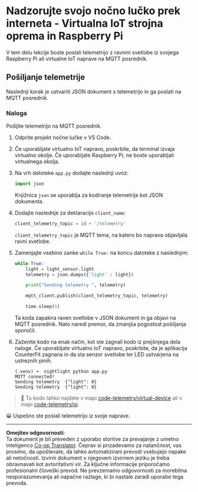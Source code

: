 <!--
CO_OP_TRANSLATOR_METADATA:
{
  "original_hash": "1226517aae5f5b6f904434670394c688",
  "translation_date": "2025-08-28T13:52:15+00:00",
  "source_file": "1-getting-started/lessons/4-connect-internet/single-board-computer-telemetry.md",
  "language_code": "sl"
}
-->
# Nadzorujte svojo nočno lučko prek interneta - Virtualna IoT strojna oprema in Raspberry Pi

V tem delu lekcije boste poslali telemetrijo z ravnmi svetlobe iz svojega Raspberry Pi ali virtualne IoT naprave na MQTT posrednik.

## Pošiljanje telemetrije

Naslednji korak je ustvariti JSON dokument s telemetrijo in ga poslati na MQTT posrednik.

### Naloga

Pošljite telemetrijo na MQTT posrednik.

1. Odprite projekt nočne lučke v VS Code.

1. Če uporabljate virtualno IoT napravo, poskrbite, da terminal izvaja virtualno okolje. Če uporabljate Raspberry Pi, ne boste uporabljali virtualnega okolja.

1. Na vrh datoteke `app.py` dodajte naslednji uvoz:

    ```python
    import json
    ```

    Knjižnica `json` se uporablja za kodiranje telemetrije kot JSON dokumenta.

1. Dodajte naslednje za deklaracijo `client_name`:

    ```python
    client_telemetry_topic = id + '/telemetry'
    ```

    `client_telemetry_topic` je MQTT tema, na katero bo naprava objavljala ravni svetlobe.

1. Zamenjajte vsebino zanke `while True:` na koncu datoteke z naslednjim:

    ```python
    while True:
        light = light_sensor.light
        telemetry = json.dumps({'light' : light})

        print("Sending telemetry ", telemetry)
    
        mqtt_client.publish(client_telemetry_topic, telemetry)
    
        time.sleep(5)
    ```

    Ta koda zapakira raven svetlobe v JSON dokument in ga objavi na MQTT posrednik. Nato naredi premor, da zmanjša pogostost pošiljanja sporočil.

1. Zaženite kodo na enak način, kot ste zagnali kodo iz prejšnjega dela naloge. Če uporabljate virtualno IoT napravo, poskrbite, da je aplikacija CounterFit zagnana in da sta senzor svetlobe ter LED ustvarjena na ustreznih pinih.

    ```output
    (.venv) ➜  nightlight python app.py 
    MQTT connected!
    Sending telemetry  {"light": 0}
    Sending telemetry  {"light": 0}
    ```

> 💁 To kodo lahko najdete v mapi [code-telemetry/virtual-device](../../../../../1-getting-started/lessons/4-connect-internet/code-telemetry/virtual-device) ali v mapi [code-telemetry/pi](../../../../../1-getting-started/lessons/4-connect-internet/code-telemetry/pi).

😀 Uspešno ste poslali telemetrijo iz svoje naprave.

---

**Omejitev odgovornosti**:  
Ta dokument je bil preveden z uporabo storitve za prevajanje z umetno inteligenco [Co-op Translator](https://github.com/Azure/co-op-translator). Čeprav si prizadevamo za natančnost, vas prosimo, da upoštevate, da lahko avtomatizirani prevodi vsebujejo napake ali netočnosti. Izvirni dokument v njegovem izvirnem jeziku je treba obravnavati kot avtoritativni vir. Za ključne informacije priporočamo profesionalni človeški prevod. Ne prevzemamo odgovornosti za morebitna nesporazumevanja ali napačne razlage, ki bi nastale zaradi uporabe tega prevoda.